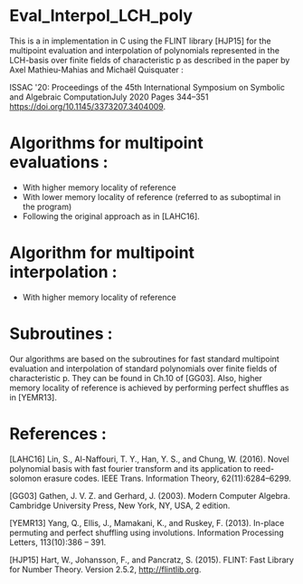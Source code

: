 # Eval_Interpol_LCH_poly
This is a in implementation in C using the FLINT library [HJP15] for the multipoint evaluation and interpolation of polynomials represented in the LCH-basis over finite fields of characteristic p as described in the paper by Axel Mathieu-Mahias and Michaël Quisquater : 

ISSAC '20: Proceedings of the 45th International Symposium on Symbolic and Algebraic ComputationJuly 2020 Pages 344–351 https://doi.org/10.1145/3373207.3404009.



# Algorithms for multipoint evaluations :

* With higher memory locality of reference
* With lower memory locality of reference (referred to as suboptimal in the program)
* Following the original approach as in [LAHC16].

# Algorithm for multipoint interpolation : 
* With higher memory locality of reference

# Subroutines :
Our algorithms are based on the subroutines for fast standard multipoint evaluation and interpolation of standard polynomials over finite fields of characteristic p.
They can be found in Ch.10 of [GG03].
Also, higher memory locality of reference is achieved by performing perfect shuffles as in [YEMR13]. 


# References : 
[LAHC16] Lin, S., Al-Naffouri, T. Y., Han, Y. S., and Chung, W. (2016). Novel polynomial basis with fast fourier transform and its
application to reed-solomon erasure codes. IEEE Trans. Information Theory, 62(11):6284–6299.

[GG03] Gathen, J. V. Z. and Gerhard, J. (2003). Modern Computer Algebra. Cambridge University Press, New York, NY,
USA, 2 edition.

[YEMR13] Yang, Q., Ellis, J., Mamakani, K., and Ruskey, F. (2013). In-place permuting and perfect shuffling using involutions.
Information Processing Letters, 113(10):386 – 391.

[HJP15] Hart, W., Johansson, F., and Pancratz, S. (2015). FLINT: Fast Library for Number Theory. Version 2.5.2,
http://flintlib.org.
